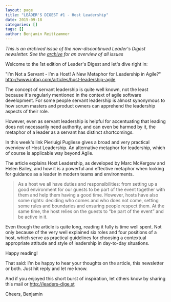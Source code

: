 ```yaml
---
layout: page
title: "LEADER'S DIGEST #1 - Host Leadership"
date: 2015-09-18
categories: []
tags: []
author: Benjamin Reittzammer
---
```


*This is an archived issue of the now-discontinued Leader's Digest newsletter.
See the [archive](/leaders-digest-archive/) for an overview of all issues*

Welcome to the 1st edition of Leader's Digest and let's dive right in:


"I’m Not a Servant - I’m a Host! A New Metaphor for Leadership in Agile?"
http://www.infoq.com/articles/host-leadership-agile


The concept of servant leadership is quite well known, not the least because
it's regularly mentioned in the context of agile software development. For some
people servant leadership is almost synonymous to how scrum masters and product
owners can apprehend the leadership aspects of their role.

However, even as servant leadership is helpful for accentuating that leading
does not necessarily need authority, and can even be harmed by it, the metaphor
of a leader as a servant has distinct shortcomings.

In this week's link  Pierluigi Pugliese gives a broad and very practical
overview of Host Leadership. An alternative metaphor for leadership, which of
course is applicable way beyond Agile.

The article explains Host Leadership, as developed by Marc McKergow and Helen
Bailey, and how it is a powerful and effective metaphor when looking for
guidance as a leader in modern teams and environments.
 
> As a host we all have duties and responsibilities: from setting up a good
> environment for our guests to be part of the event together with them and
> help
> them having a good time. However, hosts have also some rights: deciding who
> comes and who does not come, setting some rules and boundaries and ensuring
> people respect them. At the same time, the host relies on the guests to “be
> part of the event” and  be active in it.

Even though the article is quite long, reading it fully is time well spent.
Not only because of the very well explained six roles and four positions of a
host, which serve as practical guidelines for choosing a contextual
appropriate
attitude and style of leadership in day-to-day situations.

Happy reading!


That said: I’m be happy to hear your thoughts on the article, this newsletter
or
both. Just hit reply and let me know.

And if you enjoyed this short burst of inspiration, let others know by sharing
this mail or http://leaders-dige.st

Cheers, Benjamin
